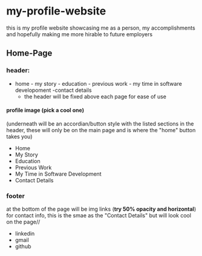# my-profile-website
this is my profile website showcasing me as a person, my accomplishments and hopefully making me more hirable to future employers

## Home-Page

### header:
- home - my story - education - previous work - my time in software developoment -contact details
  - the header will be fixed above each page for ease of use

#### profile image (pick a cool one)
(underneath will be an accordian/button style with the listed sections in the header, these will only be on the main page and is where the "home" button takes you)
- Home
- My Story
- Education
- Previous Work
- My Time in Software Development
- Contact Details

### footer
at the bottom of the page will be img links (**try 50% opacity and horizontal**) for contact info, this is the smae as the "Contact Details" but will look cool on the page//
- linkedin
- gmail
- github
